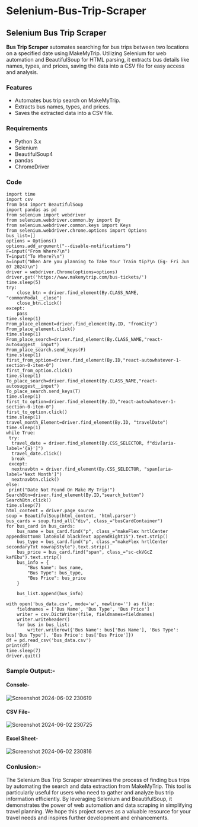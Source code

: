 # Selenium-Bus-Trip-Scraper

## Selenium Bus Trip Scraper

**Bus Trip Scraper** automates searching for bus trips between two locations on a specified date using MakeMyTrip. Utilizing Selenium for web automation and BeautifulSoup for HTML parsing, it extracts bus details like names, types, and prices, saving the data into a CSV file for easy access and analysis.

### Features

- Automates bus trip search on MakeMyTrip.
- Extracts bus names, types, and prices.
- Saves the extracted data into a CSV file.

### Requirements

- Python 3.x
- Selenium
- BeautifulSoup4
- pandas
- ChromeDriver

### Code

```
import time
import csv
from bs4 import BeautifulSoup
import pandas as pd
from selenium import webdriver
from selenium.webdriver.common.by import By
from selenium.webdriver.common.keys import Keys
from selenium.webdriver.chrome.options import Options
bus_list=[]
options = Options()
options.add_argument("--disable-notifications")
F=input("From Where?\n")
T=input("To Where?\n")
a=input("When Are you planning to Take Your Train tip?\n (Eg- Fri Jun 07 2024)\n")
driver = webdriver.Chrome(options=options)
driver.get('https://www.makemytrip.com/bus-tickets/')
time.sleep(5)
try:
    close_btn = driver.find_element(By.CLASS_NAME, "commonModal__close")
    close_btn.click()
except:
    pass
time.sleep(1)
From_place_element=driver.find_element(By.ID, "fromCity")
From_place_element.click()
time.sleep(1)
From_place_search=driver.find_element(By.CLASS_NAME,"react-autosuggest__input")
From_place_search.send_keys(F)
time.sleep(1)
first_from_option=driver.find_element(By.ID,"react-autowhatever-1-section-0-item-0")
first_from_option.click()
time.sleep(1)
To_place_search=driver.find_element(By.CLASS_NAME,"react-autosuggest__input")
To_place_search.send_keys(T)
time.sleep(1)
first_to_option=driver.find_element(By.ID,"react-autowhatever-1-section-0-item-0")
first_to_option.click()
time.sleep(1)
travel_month_Element=driver.find_element(By.ID, "travelDate")
time.sleep(1)
while True:
 try:
  travel_date = driver.find_element(By.CSS_SELECTOR, f"div[aria-label='{a}']")
  travel_date.click()
  break
 except:
  nextnavbtn = driver.find_element(By.CSS_SELECTOR, "span[aria-label='Next Month']")
  nextnavbtn.click()
else:
 print("Date Not Found On Make My Trip!")
SearchBtn=driver.find_element(By.ID,"search_button")
SearchBtn.click()
time.sleep(7)
html_content = driver.page_source
soup = BeautifulSoup(html_content, 'html.parser')
bus_cards = soup.find_all("div", class_="busCardContainer")
for bus_card in bus_cards:
    bus_name = bus_card.find("p", class_="makeFlex hrtlCenter appendBottom8 latoBold blackText appendRight15").text.strip()
    bus_type = bus_card.find("p", class_="makeFlex hrtlCenter secondaryTxt nowrapStyle").text.strip()
    bus_price = bus_card.find("span", class_="sc-ckVGcZ kafEbu").text.strip()
    bus_info = {
        "Bus Name": bus_name,
        "Bus Type": bus_type,
        "Bus Price": bus_price
    }
    
    bus_list.append(bus_info)

with open('bus_data.csv', mode='w', newline='') as file:
    fieldnames = ['Bus Name', 'Bus Type', 'Bus Price']
    writer = csv.DictWriter(file, fieldnames=fieldnames)
    writer.writeheader()
    for bus in bus_list:
        writer.writerow({'Bus Name': bus['Bus Name'], 'Bus Type': bus['Bus Type'], 'Bus Price': bus['Bus Price']})
df = pd.read_csv('bus_data.csv')
print(df)
time.sleep(7)
driver.quit()
```

### Sample Output:-

#### Console-
![Screenshot 2024-06-02 230619](https://github.com/SriHarishb/Selenium-Bus-Trip-Scraper/assets/150308442/0c828a34-3af5-4733-963a-da3c0fef4ccd)


#### CSV File-
![Screenshot 2024-06-02 230725](https://github.com/SriHarishb/Selenium-Bus-Trip-Scraper/assets/150308442/7fa09b99-95f2-472c-b911-eda79d374237)


#### Excel Sheet-
![Screenshot 2024-06-02 230816](https://github.com/SriHarishb/Selenium-Bus-Trip-Scraper/assets/150308442/76b05b10-0fa4-4041-849b-07a22587d892)

### Conlusion:-

The Selenium Bus Trip Scraper streamlines the process of finding bus trips by automating the search and data extraction from MakeMyTrip. This tool is particularly useful for users who need to gather and analyze bus trip information efficiently. By leveraging Selenium and BeautifulSoup, it demonstrates the power of web automation and data scraping in simplifying travel planning. We hope this project serves as a valuable resource for your travel needs and inspires further development and enhancements.
